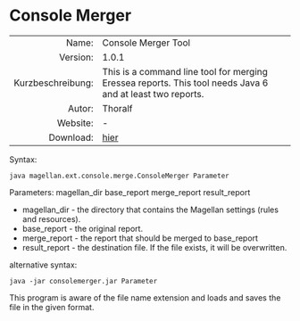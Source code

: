 
# Console Merger

| | |
| ---: | --- |
| Name: | Console Merger Tool |
| Version: | 1.0.1 |
| Kurzbeschreibung: | This is a command line tool for merging Eressea reports. This tool needs Java 6 and at least two reports. |
| Autor: | Thoralf |
| Website: | - |
| Download: | [hier](/de/download/#tools) |


Syntax:

    java magellan.ext.console.merge.ConsoleMerger Parameter

Parameters: magellan_dir base_report merge_report result_report

* magellan_dir - the directory that contains the Magellan settings (rules and resources).
* base_report - the original report.
* merge_report - the report that should be merged to base_report
* result_report - the destination file. If the file exists, it will be overwritten.

alternative syntax:

    java -jar consolemerger.jar Parameter

This program is aware of the file name extension and loads and saves the file
in the given format.
